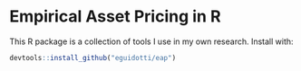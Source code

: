 # Empirical Asset Pricing in R

This R package is a collection of tools I use in my own research. Install with:

```R
devtools::install_github("eguidotti/eap")
```

